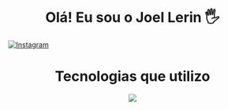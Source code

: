 <div align="center">
  <h1>
    Olá! Eu sou o Joel Lerin 🖐️
  </h1>
</div>

[![Instagram](https://img.shields.io/badge/Instagram-E4405F?style=for-the-badge&logo=instagram&logoColor=white)](https://www.instagram.com/lerin.joel/)

<div align="center">
  <h1>
    Tecnologias que utilizo
  </h1>
</div>
<p align="center">
  <a href="https://skillicons.dev">
    <img src="https://skillicons.dev/icons?i=html,js,css,sass,php,react,docker,nodejs,sqlite,vscode" />
  </a>
</p>
